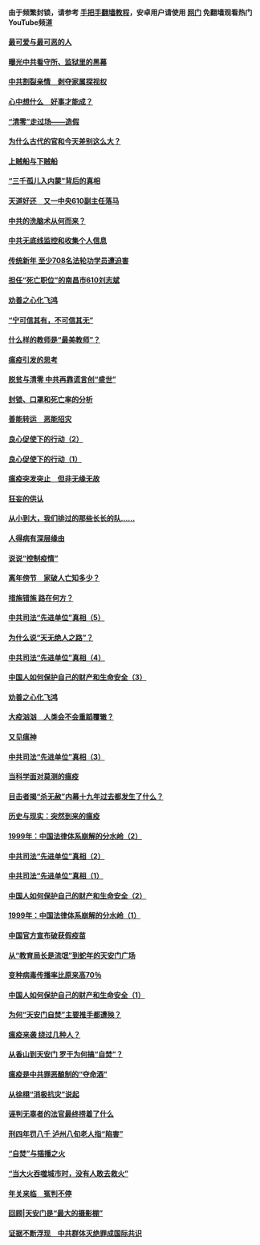 #### 由于频繁封锁，请参考 [手把手翻墙教程](https://github.com/gfw-breaker/guides/wiki/)，安卓用户请使用 [网门](https://github.com/gfw-breaker/nogfw/blob/master/dl.md?t=03240800) 免翻墙观看热门YouTube频道 

#### [最可爱与最可恶的人](../pages/19/422448.md?t=03240800) 

#### [曝光中共看守所、监狱里的黑幕](../pages/19/422390.md?t=03240800) 

#### [中共割裂亲情　剥夺家属探视权](../pages/19/422364.md?t=03240800) 

#### [心中想什么　好事才能成？](../pages/19/422318.md?t=03240800) 

#### [“清零”走过场——造假](../pages/19/422306.md?t=03240800) 

#### [为什么古代的官和今天差别这么大？](../pages/19/422228.md?t=03240800) 

#### [上贼船与下贼船](../pages/19/422276.md?t=03240800) 

#### [“三千孤儿入内蒙”背后的真相](../pages/19/422229.md?t=03240800) 

#### [天道好还　又一中央610副主任落马](../pages/19/422155.md?t=03240800) 

#### [中共的洗脑术从何而来？](../pages/19/422154.md?t=03240800) 

#### [中共无底线监控和收集个人信息](../pages/19/422039.md?t=03240800) 

#### [传统新年 至少708名法轮功学员遭迫害](../pages/19/421946.md?t=03240800) 

#### [担任“死亡职位”的南昌市610刘志斌](../pages/19/421957.md?t=03240800) 

#### [劝善之心化飞鸿](../pages/19/421164.md?t=03240800) 

#### [“宁可信其有，不可信其无”](../pages/19/421691.md?t=03240800) 

#### [什么样的教师是“最美教师”？](../pages/19/421755.md?t=03240800) 

#### [瘟疫引发的思考](../pages/19/421594.md?t=03240800) 

#### [脱贫与清零 中共再靠谎言创“盛世”](../pages/19/421590.md?t=03240800) 

#### [封锁、口罩和死亡率的分析](../pages/19/421495.md?t=03240800) 

#### [善能转运　恶能招灾](../pages/19/421334.md?t=03240800) 

#### [良心促使下的行动（2）](../pages/19/421361.md?t=03240800) 

#### [良心促使下的行动（1）](../pages/19/421302.md?t=03240800) 

#### [瘟疫突发突止　但非无缘无故](../pages/19/421281.md?t=03240800) 

#### [狂妄的供认](../pages/19/421199.md?t=03240800) 

#### [从小到大，我们排过的那些长长的队……](../pages/19/421243.md?t=03240800) 

#### [人得病有深层缘由](../pages/19/420864.md?t=03240800) 

#### [说说“控制疫情”](../pages/19/420831.md?t=03240800) 

#### [离年傍节　家破人亡知多少？](../pages/19/420563.md?t=03240800) 

#### [措施错施  路在何方？](../pages/19/420076.md?t=03240800) 

#### [中共司法“先进单位”真相（5）](../pages/19/419453.md?t=03240800) 

#### [为什么说“天无绝人之路”？](../pages/19/419618.md?t=03240800) 

#### [中共司法“先进单位”真相（4）](../pages/19/419452.md?t=03240800) 

#### [中国人如何保护自己的财产和生命安全（3）](../pages/19/419405.md?t=03240800) 

#### [劝善之心化飞鸿](../pages/19/418758.md?t=03240800) 

#### [大疫汹汹　人类会不会重蹈覆辙？](../pages/19/419691.md?t=03240800) 

#### [又见瘟神](../pages/19/419225.md?t=03240800) 

#### [中共司法“先进单位”真相（3）](../pages/19/419451.md?t=03240800) 

#### [当科学面对莫测的瘟疫](../pages/19/419625.md?t=03240800) 

#### [目击者揭“杀无赦”内幕十九年过去都发生了什么？](../pages/19/419617.md?t=03240800) 

#### [历史与现实：突然到来的瘟疫](../pages/19/419619.md?t=03240800) 

#### [1999年：中国法律体系崩解的分水岭（2）](../pages/19/419455.md?t=03240800) 

#### [中共司法“先进单位”真相（2）](../pages/19/419450.md?t=03240800) 

#### [中共司法“先进单位”真相（1）](../pages/19/419449.md?t=03240800) 

#### [中国人如何保护自己的财产和生命安全（2）](../pages/19/419404.md?t=03240800) 

#### [1999年：中国法律体系崩解的分水岭（1）](../pages/19/419454.md?t=03240800) 

#### [中国官方宣布破获假疫苗](../pages/19/419504.md?t=03240800) 

#### [从“教育局长是流氓”到蛇年的天安门广场](../pages/19/419470.md?t=03240800) 

#### [变种病毒传播率比原来高70％](../pages/19/419456.md?t=03240800) 

#### [中国人如何保护自己的财产和生命安全（1）](../pages/19/419403.md?t=03240800) 

#### [为何“天安门自焚”主要推手都遭殃？](../pages/19/419348.md?t=03240800) 

#### [瘟疫来袭 绕过几种人？](../pages/19/419349.md?t=03240800) 

#### [从香山到天安门 罗干为何搞“自焚”？](../pages/19/419270.md?t=03240800) 

#### [瘟疫是中共罪恶酿制的“夺命酒”](../pages/19/419223.md?t=03240800) 

#### [从徐栩“消极抗灾”说起](../pages/19/419224.md?t=03240800) 

#### [诬判无辜者的法官最终捞着了什么](../pages/19/419268.md?t=03240800) 

#### [刑四年罚八千 泸州八旬老人指“陷害”](../pages/19/419232.md?t=03240800) 

#### [“自焚”与插播之火](../pages/19/419226.md?t=03240800) 

#### [“当大火吞噬城市时，没有人敢去救火”](../pages/19/419077.md?t=03240800) 

#### [年关来临　冤判不停](../pages/19/419093.md?t=03240800) 

#### [回顾|天安门是“最大的摄影棚”](../pages/19/380866.md?t=03240800) 

#### [证据不断浮现　中共群体灭绝罪成国际共识](../pages/19/419031.md?t=03240800) 

